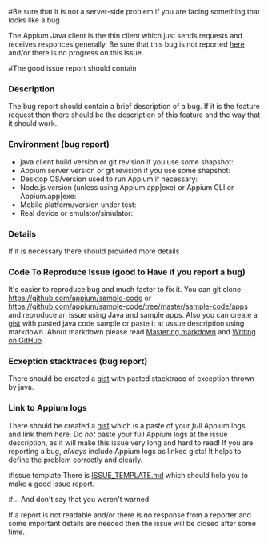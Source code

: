 #Be sure that it is not a server-side problem if you are facing something that looks like a bug

The Appium Java client is the thin client which just sends requests and receives responces generally. 
Be sure that this bug is not reported [here](https://github.com/appium/appium/issues) and/or there is
no progress on this issue.

#The good issue report should contain

### Description

The bug report should contain a brief description of a bug.
If it is the feature request then there should be the description of this feature and the way that it should work.

### Environment (bug report)

* java client build version or git revision if you use some shapshot:
* Appium server version or git revision if you use some shapshot:
* Desktop OS/version used to run Appium if necessary:
* Node.js version (unless using Appium.app|exe) or Appium CLI or Appium.app|exe:
* Mobile platform/version under test:
* Real device or emulator/simulator:

### Details

If it is necessary there should provided more details


### Code To Reproduce Issue (good to Have if you report a bug)

It's easier to reproduce bug and much faster to fix it.
You can git clone https://github.com/appium/sample-code or https://github.com/appium/sample-code/tree/master/sample-code/apps and reproduce an issue using Java and sample apps.
Also you can create a [gist](https://gist.github.com) with pasted java code sample or paste it at ussue description using markdown. About markdown please read [Mastering markdown](https://guides.github.com/features/mastering-markdown/) and 
[Writing on GitHub](https://help.github.com/categories/writing-on-github/)

### Ecxeption stacktraces (bug report)

There should be created a [gist](https://gist.github.com) with pasted stacktrace of exception thrown by java.

### Link to Appium logs

There should be created a [gist](https://gist.github.com) which is a paste of your _full_ Appium logs, and link them here. Do _not_ paste your full Appium logs at the issue description, as it will make this issue very long and hard to read! 
If you are reporting a bug, _always_ include Appium logs as linked gists! It helps to define the problem correctly and clearly. 


#Issue template
There is [ISSUE_TEMPLATE.md](https://github.com/appium/java-client/blob/master/ISSUE_TEMPLATE.md) which should help you to make a good issue report.

#... And don't say that you weren't warned. 

If a report is not readable and/or there is no response from a reporter and some important details are needed then the issue will be closed after some time.
